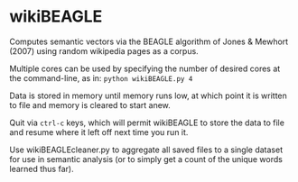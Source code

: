 wikiBEAGLE
==========

Computes semantic vectors via the BEAGLE algorithm of Jones & Mewhort (2007) using random wikipedia pages as a corpus.

Multiple cores can be used by specifying the number of desired cores at the command-line, as in: `python wikiBEAGLE.py 4`

Data is stored in memory until memory runs low, at which point it is written to file and memory is cleared to start anew.

Quit via `ctrl-c` keys, which will permit wikiBEAGLE to store the data to file and resume where it left off next time you run it.

Use wikiBEAGLEcleaner.py to aggregate all saved files to a single dataset for use in semantic analysis (or to simply get a count of the unique words learned thus far).
